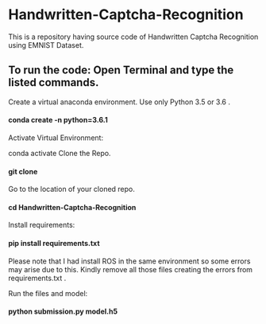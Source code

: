 # Handwritten-Captcha-Recognition
This is a repository having source code of Handwritten Captcha Recognition using EMNIST Dataset.

## To run the code: Open Terminal and type the listed commands.

Create a virtual anaconda environment. Use only Python 3.5 or 3.6 .

#### conda create -n python=3.6.1
Activate Virtual Environment:

conda activate
Clone the Repo.

#### git clone 
Go to the location of your cloned repo.

#### cd Handwritten-Captcha-Recognition
Install requirements:

#### pip install requirements.txt
Please note that I had install ROS in the same environment so some errors may arise due to this. Kindly remove all those files creating the errors from requirements.txt .

Run the files and model:

#### python submission.py model.h5

